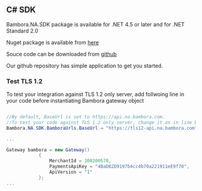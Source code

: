 ##  C# SDK

Bambora.NA.SDK package is available for .NET 4.5 or later and for .NET Standard 2.0

Nuget package is available from [here](https://www.nuget.org/packages/Bambora.NA.SDK/)

Souce code can be downloaded from [github](https://github.com/bambora-na/bambora-na-dotnet)

Our github repository has simple application to get you started.

### Test TLS 1.2 

To test your integration against TLS 1.2 only server, add follwoing line in your code before instantiating Bambora gateway object

```c#

//By default, BaseUrl is set to https://api.na.bambora.com. 
//To test your code against TLS 1.2 only server, change it as in line below
Bambora.NA.SDK.BamboraUrls.BaseUrl = "https://tls12-api.na.bambora.com";

...

Gateway bambora = new Gateway()
            {
                MerchantId = 300200578,
                PaymentsApiKey = "4BaD82D9197b4cc4b70a221911eE9f70",
                ApiVersion = "1"
            };
...

```            
